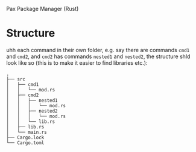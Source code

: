 Pax Package Manager (Rust)

# Structure
uhh each command in their own folder, e.g. say there are commands `cmd1` and `cmd2`, and `cmd2` has commands `nested1` and `nested2`, the structure shld look like so (this is to make it easier to find libraries etc.):
```
.
├── src
│   ├── cmd1
│   │   └── mod.rs
│   ├── cmd2
│   │   ├── nested1
│   │   │   └── mod.rs
│   │   ├── nested2
│   │   │   └── mod.rs
│   │   └── lib.rs
│   ├── lib.rs
│   └── main.rs
├── Cargo.lock
└── Cargo.toml
```
